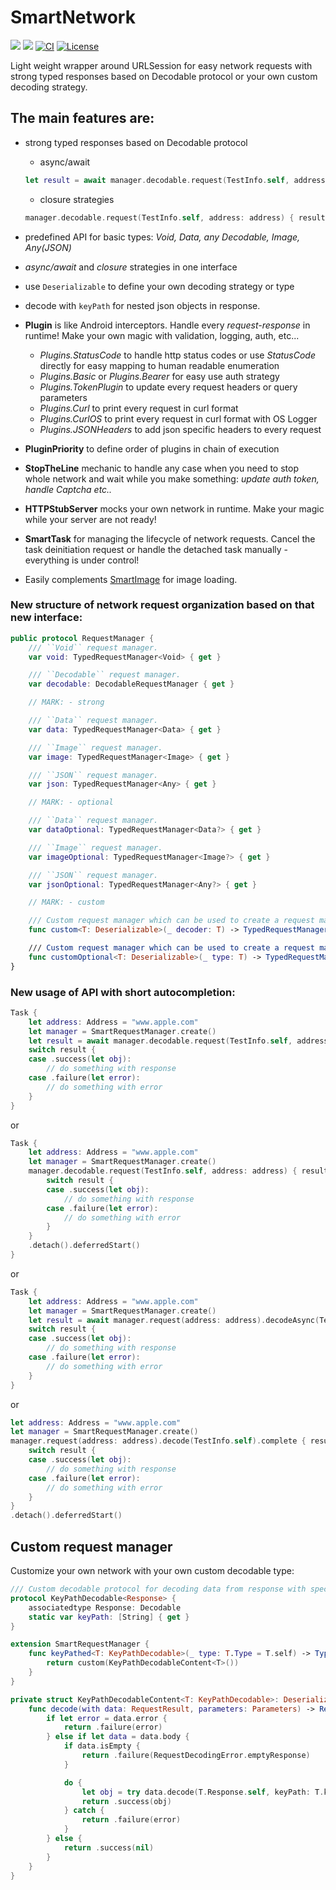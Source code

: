 # SmartNetwork
[![](https://img.shields.io/endpoint?url=https%3A%2F%2Fswiftpackageindex.com%2Fapi%2Fpackages%2FNikSativa%2FSmartNetwork%2Fbadge%3Ftype%3Dswift-versions)](https://swiftpackageindex.com/NikSativa/SmartNetwork)
[![](https://img.shields.io/endpoint?url=https%3A%2F%2Fswiftpackageindex.com%2Fapi%2Fpackages%2FNikSativa%2FSmartNetwork%2Fbadge%3Ftype%3Dplatforms)](https://swiftpackageindex.com/NikSativa/SmartNetwork)
[![CI](https://github.com/NikSativa/SmartNetwork/actions/workflows/swift_macos.yml/badge.svg)](https://github.com/NikSativa/SmartNetwork/actions/workflows/swift_macos.yml)
[![License](https://img.shields.io/github/license/Iterable/swift-sdk)](https://opensource.org/licenses/MIT)

Light weight wrapper around URLSession for easy network requests with strong typed responses based on Decodable protocol or your own custom decoding strategy.  

## The main features are: 
- strong typed responses based on Decodable protocol
  - async/await
  ```swift
  let result = await manager.decodable.request(TestInfo.self, address: address)
  ```
  
  - closure strategies
  ```swift
  manager.decodable.request(TestInfo.self, address: address) { result in ... }.start()
  ```

- predefined API for basic types: *Void, Data, any Decodable, Image, Any(JSON)*
- *async/await* and *closure* strategies in one interface
- use `Deserializable` to define your own decoding strategy or type
- decode with `keyPath` for nested json objects in response.
- **Plugin** is like Android interceptors. Handle every *request-response* in runtime! Make your own magic with validation, logging, auth, etc...
  + *Plugins.StatusCode* to handle http status codes or use *StatusCode* directly for easy mapping to human readable enumeration
  + *Plugins.Basic* or *Plugins.Bearer* for easy use auth strategy
  + *Plugins.TokenPlugin* to update every request headers or query parameters
  + *Plugins.Curl* to print every request in curl format
  + *Plugins.CurlOS* to print every request in curl format with OS Logger
  + *Plugins.JSONHeaders* to add json specific headers to every request
- **PluginPriority** to define order of plugins in chain of execution 
- **StopTheLine** mechanic to handle any case when you need to stop whole network and wait while you make something: *update auth token, handle Captcha etc..*
- **HTTPStubServer** mocks your own network in runtime. Make your magic while your server are not ready!
- **SmartTask** for managing the lifecycle of network requests. Cancel the task deinitiation request or handle the detached task manually - everything is under control!
- Easily complements [SmartImage](https://github.com/NikSativa/SmartImages) for image loading.

### New structure of network request organization based on that new interface:

```swift
public protocol RequestManager {
    /// ``Void`` request manager.
    var void: TypedRequestManager<Void> { get }

    /// ``Decodable`` request manager.
    var decodable: DecodableRequestManager { get }

    // MARK: - strong

    /// ``Data`` request manager.
    var data: TypedRequestManager<Data> { get }

    /// ``Image`` request manager.
    var image: TypedRequestManager<Image> { get }

    /// ``JSON`` request manager.
    var json: TypedRequestManager<Any> { get }

    // MARK: - optional

    /// ``Data`` request manager.
    var dataOptional: TypedRequestManager<Data?> { get }

    /// ``Image`` request manager.
    var imageOptional: TypedRequestManager<Image?> { get }

    /// ``JSON`` request manager.
    var jsonOptional: TypedRequestManager<Any?> { get }

    // MARK: - custom

    /// Custom request manager which can be used to create a request manager with a custom ``Deserializable`` of your own choice.
    func custom<T: Deserializable>(_ decoder: T) -> TypedRequestManager<T.Object> 

    /// Custom request manager which can be used to create a request manager with a custom ``Deserializable`` of your own choice.
    func customOptional<T: Deserializable>(_ type: T) -> TypedRequestManager<T.Object?>
}
```

### New usage of API with short autocompletion:

```swift
Task {
    let address: Address = "www.apple.com"
    let manager = SmartRequestManager.create()
    let result = await manager.decodable.request(TestInfo.self, address: address)
    switch result {
    case .success(let obj):
        // do something with response
    case .failure(let error):
        // do something with error
    }
}
```
or
```swift
Task {
    let address: Address = "www.apple.com"
    let manager = SmartRequestManager.create()
    manager.decodable.request(TestInfo.self, address: address) { result in
        switch result {
        case .success(let obj):
            // do something with response
        case .failure(let error):
            // do something with error
        }
    }
    .detach().deferredStart()
}
```
or
```swift
Task {
    let address: Address = "www.apple.com"
    let manager = SmartRequestManager.create()
    let result = await manager.request(address: address).decodeAsync(TestInfo.self)
    switch result {
    case .success(let obj):
        // do something with response
    case .failure(let error):
        // do something with error
    }
}
```
or
```swift
let address: Address = "www.apple.com"
let manager = SmartRequestManager.create()
manager.request(address: address).decode(TestInfo.self).complete { result in
    switch result {
    case .success(let obj):
        // do something with response
    case .failure(let error):
        // do something with error
    }
}
.detach().deferredStart()
```

## Custom request manager

Customize your own network with your own custom decodable type:

```swift
/// Custom decodable protocol for decoding data from response with specified keyPath
protocol KeyPathDecodable<Response> {
    associatedtype Response: Decodable
    static var keyPath: [String] { get }
}

extension SmartRequestManager {
    func keyPathed<T: KeyPathDecodable>(_ type: T.Type = T.self) -> TypedRequestManager<T.Response?> {
        return custom(KeyPathDecodableContent<T>())
    }
}

private struct KeyPathDecodableContent<T: KeyPathDecodable>: Deserializable {
    func decode(with data: RequestResult, parameters: Parameters) -> Result<T.Response?, Error> {
        if let error = data.error {
            return .failure(error)
        } else if let data = data.body {
            if data.isEmpty {
                return .failure(RequestDecodingError.emptyResponse)
            }

            do {
                let obj = try data.decode(T.Response.self, keyPath: T.keyPath)
                return .success(obj)
            } catch {
                return .failure(error)
            }
        } else {
            return .success(nil)
        }
    }
}
```
